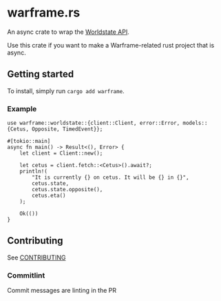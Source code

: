 # warframe.rs

An async crate to wrap the [Worldstate API](https://docs.warframestat.us).

Use this crate if you want to make a Warframe-related rust project that is async.

## Getting started
To install, simply run `cargo add warframe`.

### Example
```rust,no_run
use warframe::worldstate::{client::Client, error::Error, models::{Cetus, Opposite, TimedEvent}};

#[tokio::main]
async fn main() -> Result<(), Error> {
    let client = Client::new();

    let cetus = client.fetch::<Cetus>().await?;
    println!(
        "It is currently {} on cetus. It will be {} in {}",
        cetus.state,
        cetus.state.opposite(),
        cetus.eta()
    );
    
    Ok(())
}
```

## Contributing
See [CONTRIBUTING](CONTRIBUTING.md)

### Commitlint

Commit messages are linting in the PR
